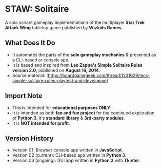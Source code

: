 # STAW: Solitaire
A solo variant gameplay implementationn of the multiplayer <b>Star Trek Attack Wing</b> tabletop game published by <b>Wizkids Games</b>.

## What Does It Do
* It automates the parts of the <b>solo gameplay mechanics</b> & presented as a CLI-based or console app.
* It is based and inspired from <b>Leo Zappa's Simple Solitaire Rules version 2.0</b>, published on <b>August 16, 2014</b>.
* Source material: (https://boardgamegeek.com/thread/1221629/leos-simple-solitaire-rules-playtest-and-developme)

## Import Note
* This is intended for <b>educational purposes ONLY</b>.
* It is intended as both <b>fan and fun project</b> for the continued exploration of <b>Python 3</b>, it's <b>standard library</b> & <b>3rd-party modules</b>.
* It is <b>NOT intended for profit</b>.

## Version History
* Version 01: Browser console app written in <b>JavaScript</b>.
* Version 02 (current): CLI-based app written in <b>Python 3</b>.
* Version 03 (ongoing): GUI app written in <b>Python 3</b> with <b>Tkinter</b>.
